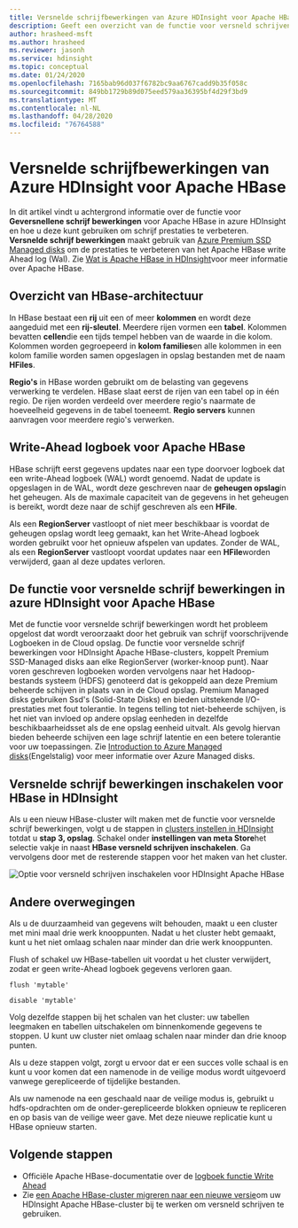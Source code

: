 ```yaml
---
title: Versnelde schrijfbewerkingen van Azure HDInsight voor Apache HBase
description: Geeft een overzicht van de functie voor versneld schrijven van Azure HDInsight, die gebruikmaakt van Premium Managed disks om de prestaties van het Apache HBase write-Ahead logboek te verbeteren.
author: hrasheed-msft
ms.author: hrasheed
ms.reviewer: jasonh
ms.service: hdinsight
ms.topic: conceptual
ms.date: 01/24/2020
ms.openlocfilehash: 7165bab96d037f6782bc9aa6767cadd9b35f058c
ms.sourcegitcommit: 849bb1729b89d075eed579aa36395bf4d29f3bd9
ms.translationtype: MT
ms.contentlocale: nl-NL
ms.lasthandoff: 04/28/2020
ms.locfileid: "76764588"
---
```

# <a name="azure-hdinsight-accelerated-writes-for-apache-hbase"></a>Versnelde schrijfbewerkingen van Azure HDInsight voor Apache HBase

In dit artikel vindt u achtergrond informatie over de functie voor **Geversnellene schrijf bewerkingen** voor Apache HBase in azure HDInsight en hoe u deze kunt gebruiken om schrijf prestaties te verbeteren. **Versnelde schrijf bewerkingen** maakt gebruik van [Azure Premium SSD Managed disks](../../virtual-machines/linux/disks-types.md#premium-ssd) om de prestaties te verbeteren van het Apache HBase write Ahead log (Wal). Zie [Wat is Apache HBase in HDInsight](apache-hbase-overview.md)voor meer informatie over Apache HBase.

## <a name="overview-of-hbase-architecture"></a>Overzicht van HBase-architectuur

In HBase bestaat een **rij** uit een of meer **kolommen** en wordt deze aangeduid met een **rij-sleutel**. Meerdere rijen vormen een **tabel**. Kolommen bevatten **cellen**die een tijds tempel hebben van de waarde in die kolom. Kolommen worden gegroepeerd in **kolom families**en alle kolommen in een kolom familie worden samen opgeslagen in opslag bestanden met de naam **HFiles**.

**Regio's** in HBase worden gebruikt om de belasting van gegevens verwerking te verdelen. HBase slaat eerst de rijen van een tabel op in één regio. De rijen worden verdeeld over meerdere regio's naarmate de hoeveelheid gegevens in de tabel toeneemt. **Regio servers** kunnen aanvragen voor meerdere regio's verwerken.

## <a name="write-ahead-log-for-apache-hbase"></a>Write-Ahead logboek voor Apache HBase

HBase schrijft eerst gegevens updates naar een type doorvoer logboek dat een write-Ahead logboek (WAL) wordt genoemd. Nadat de update is opgeslagen in de WAL, wordt deze geschreven naar de **geheugen opslag**in het geheugen. Als de maximale capaciteit van de gegevens in het geheugen is bereikt, wordt deze naar de schijf geschreven als een **HFile**.

Als een **RegionServer** vastloopt of niet meer beschikbaar is voordat de geheugen opslag wordt leeg gemaakt, kan het Write-Ahead logboek worden gebruikt voor het opnieuw afspelen van updates. Zonder de WAL, als een **RegionServer** vastloopt voordat updates naar een **HFile**worden verwijderd, gaan al deze updates verloren.

## <a name="accelerated-writes-feature-in-azure-hdinsight-for-apache-hbase"></a>De functie voor versnelde schrijf bewerkingen in azure HDInsight voor Apache HBase

Met de functie voor versnelde schrijf bewerkingen wordt het probleem opgelost dat wordt veroorzaakt door het gebruik van schrijf voorschrijvende Logboeken in de Cloud opslag.  De functie voor versnelde schrijf bewerkingen voor HDInsight Apache HBase-clusters, koppelt Premium SSD-Managed disks aan elke RegionServer (worker-knoop punt). Naar voren geschreven logboeken worden vervolgens naar het Hadoop-bestands systeem (HDFS) genoteerd dat is gekoppeld aan deze Premium beheerde schijven in plaats van in de Cloud opslag.  Premium Managed disks gebruiken Ssd's (Solid-State Disks) en bieden uitstekende I/O-prestaties met fout tolerantie.  In tegens telling tot niet-beheerde schijven, is het niet van invloed op andere opslag eenheden in dezelfde beschikbaarheidsset als de ene opslag eenheid uitvalt.  Als gevolg hiervan bieden beheerde schijven een lage schrijf latentie en een betere tolerantie voor uw toepassingen. Zie [Introduction to Azure Managed disks](../../virtual-machines/windows/managed-disks-overview.md)(Engelstalig) voor meer informatie over Azure Managed disks.

## <a name="how-to-enable-accelerated-writes-for-hbase-in-hdinsight"></a>Versnelde schrijf bewerkingen inschakelen voor HBase in HDInsight

Als u een nieuw HBase-cluster wilt maken met de functie voor versnelde schrijf bewerkingen, volgt u de stappen in [clusters instellen in HDInsight](../hdinsight-hadoop-provision-linux-clusters.md) totdat u **stap 3, opslag**. Schakel onder **instellingen van meta Store**het selectie vakje in naast **HBase versneld schrijven inschakelen**. Ga vervolgens door met de resterende stappen voor het maken van het cluster.

![Optie voor versneld schrijven inschakelen voor HDInsight Apache HBase](./media/apache-hbase-accelerated-writes/azure-portal-cluster-storage-hbase.png)

## <a name="other-considerations"></a>Andere overwegingen

Als u de duurzaamheid van gegevens wilt behouden, maakt u een cluster met mini maal drie werk knooppunten. Nadat u het cluster hebt gemaakt, kunt u het niet omlaag schalen naar minder dan drie werk knooppunten.

Flush of schakel uw HBase-tabellen uit voordat u het cluster verwijdert, zodat er geen write-Ahead logboek gegevens verloren gaan.

```
flush 'mytable'
```

```
disable 'mytable'
```

Volg dezelfde stappen bij het schalen van het cluster: uw tabellen leegmaken en tabellen uitschakelen om binnenkomende gegevens te stoppen. U kunt uw cluster niet omlaag schalen naar minder dan drie knoop punten.

Als u deze stappen volgt, zorgt u ervoor dat er een succes volle schaal is en kunt u voor komen dat een namenode in de veilige modus wordt uitgevoerd vanwege gerepliceerde of tijdelijke bestanden.

Als uw namenode na een geschaald naar de veilige modus is, gebruikt u hdfs-opdrachten om de onder-gerepliceerde blokken opnieuw te repliceren en op basis van de veilige weer gave. Met deze nieuwe replicatie kunt u HBase opnieuw starten.

## <a name="next-steps"></a>Volgende stappen

* Officiële Apache HBase-documentatie over de [logboek functie Write Ahead](https://hbase.apache.org/book.html#wal)
* Zie [een Apache HBase-cluster migreren naar een nieuwe versie](apache-hbase-migrate-new-version.md)om uw HDInsight Apache HBase-cluster bij te werken om versneld schrijven te gebruiken.
